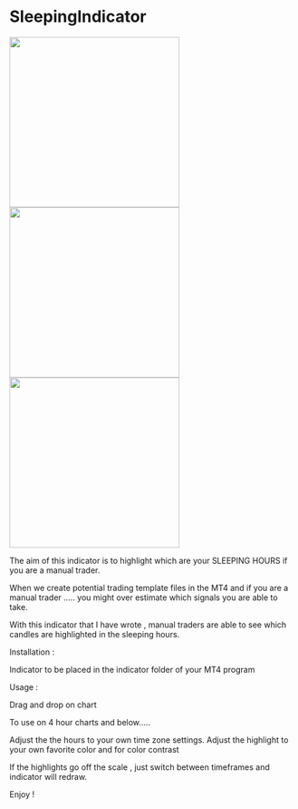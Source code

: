# SleepingIndicator

<img src="https://github.com/MarkChew/SleepingIndicator/blob/master/SleepingIndicator1.PNG"  height="300">

<img src="https://github.com/MarkChew/SleepingIndicator/blob/master/SleepingIndicator2.PNG"  height="300">
<img src="https://github.com/MarkChew/SleepingIndicator/blob/master/SleepingIndicator3.PNG"  height="300">

The aim of this indicator is to highlight which are your SLEEPING HOURS if you are a manual trader. 

When we create potential trading template files in the MT4 and if you are a manual trader ..... you might over estimate which signals you are able to take. 

With this indicator that I have wrote , manual traders are able to see which candles are highlighted in the sleeping hours.

Installation : 

Indicator to be placed in the indicator folder of your MT4 program

Usage : 

Drag and drop on chart 
 
To use on 4 hour charts and below..... 

Adjust the the hours to your own time zone settings. 
Adjust the highlight to your own favorite color and for color contrast

If the highlights go off the scale , just switch between timeframes and indicator will redraw. 

Enjoy ! 
